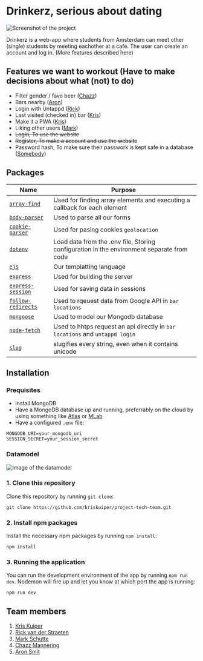 # Drinkerz, serious about dating
![Screenshot of the project]()

Drinkerz is a web-app where students from Amsterdam can meet other (single) students by meeting eachother at a café. The user can create an account and log in. (More features described here)

## Features we want to workout (Have to make decisions about what (not) to do)
- Filter gender / favo beer ([Chazz](https://github.com/chazzers))
- Bars nearby ([Aron](https://github.com/aronsmit2))
- Login with Untappd ([Rick](https://github.com/root-ish))
- Last visited (checked in) bar ([Kris](https://github.com/kriskuiper))
- Make it a PWA ([Kris](https://github.com/kriskuiper))
- Liking other users ([Mark](https://github.com/markschuttehva))
- ~~Login, To use the website~~
- ~~Register, To make a account and use the website~~
- Password hash, To make sure their passwork is kept safe in a database ([Somebody]())

## Packages
| Name             | Purpose                          |
|------------------|----------------------------------|
|[`array-find`](https://www.npmjs.com/package/array-find) | Used for finding array elements and executing a callback for each element
|[`body-parser`](https://www.npmjs.com/package/body-parser) | Used to parse all our forms
|[`cookie-parser`](https://www.npmjs.com/package/cookie-parser) | Used for pasing cookies `geolocation`
|[`dotenv`](https://www.npmjs.com/package/dotenv) | Load data from the .env file, Storing configuration in the environment separate from code
|[`ejs`](https://www.npmjs.com/package/ejs) | Our templatting language
|[`express`](https://www.npmjs.com/package/express)         | Used for building the server     
|[`express-session`](https://www.npmjs.com/package/express-session) | Used for saving data in sessions
|[`follow-redirects`](https://www.npmjs.com/package/follow-redirects) | Used to rqeuest data from Google API in `bar locations`
|[`mongoose`](https://www.npmjs.com/package/mongoose) |  Used to model our Mongodb database
|[`node-fetch`](https://www.npmjs.com/package/node-fetch) | Used to hhtps request an api directly in `bar locations` and `untappd login`
|[`slug`](https://www.npmjs.com/package/slug) | slugifies every string, even when it contains unicode

## Installation
### Prequisites
* Install MongoDB
* Have a MongoDB database up and running, preferrably on the cloud by using something like [Atlas]() or [MLab]()
* Have a configured `.env` file:
```
MONGODB_URI=your_mongodb_uri
SESSION_SECRET=your_session_secret
```

### Datamodel
![Image of the datamodel]()

### 1. Clone this repository
Clone this repository by running `git clone`:
```
git clone https://github.com/kriskuiper/project-tech-team.git
```

### 2. Install npm packages
Install the necessary npm packages by running `npm install`:
```
npm install
```

### 3. Running the application
You can run the development environment of the app by running `npm run dev`. Nodemon will fire up and let you know at which port the app is running:

```
npm run dev
```


## Team members
1. [Kris Kuiper](https://github.com/kriskuiper)
2. [Rick van der Straeten](https://github.com/root-ish)
3. [Mark Schutte](https://github.com/markschuttehva)
4. [Chazz Mannering](https://github.com/chazzers)
5. [Aron Smit](https://github.com/aronsmit2)